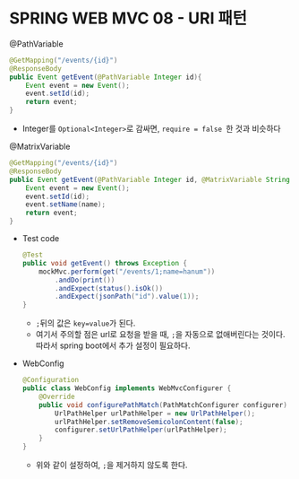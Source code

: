 # SPRING WEB MVC 08 - URI 패턴

@PathVariable

```java
@GetMapping("/events/{id}")
@ResponseBody
public Event getEvent(@PathVariable Integer id){
    Event event = new Event();
    event.setId(id);
    return event;
}
```

* Integer를 `Optional<Integer>`로 감싸면, `require = false `한 것과 비슷하다



@MatrixVariable

```java
@GetMapping("/events/{id}")
@ResponseBody
public Event getEvent(@PathVariable Integer id, @MatrixVariable String name){
    Event event = new Event();
    event.setId(id);
    event.setName(name);
    return event;
}
```

* Test code

  ```java
  @Test
  public void getEvent() throws Exception {
      mockMvc.perform(get("/events/1;name=hanum"))
          .andDo(print())
          .andExpect(status().isOk())
          .andExpect(jsonPath("id").value(1));
  }
  ```

  * `;`뒤의 값은 `key=value`가 된다.
  * 여기서 주의할 점은 url로 요청을 받을 때, `;`을 자동으로 없애버린다는 것이다. 따라서 spring boot에서 추가 설정이 필요하다.

* WebConfig

  ```java
  @Configuration
  public class WebConfig implements WebMvcConfigurer {
      @Override
      public void configurePathMatch(PathMatchConfigurer configurer) {
          UrlPathHelper urlPathHelper = new UrlPathHelper();
          urlPathHelper.setRemoveSemicolonContent(false);
          configurer.setUrlPathHelper(urlPathHelper);
      }
  }
  ```

  * 위와 같이 설정하여, `;`을 제거하지 않도록 한다.